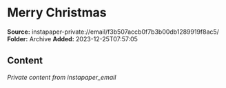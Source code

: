 # Merry Christmas

**Source:** instapaper-private://email/f3b507accb0f7b3b00db1289919f8ac5/
**Folder:** Archive
**Added:** 2023-12-25T07:57:05




## Content
*Private content from instapaper_email*
